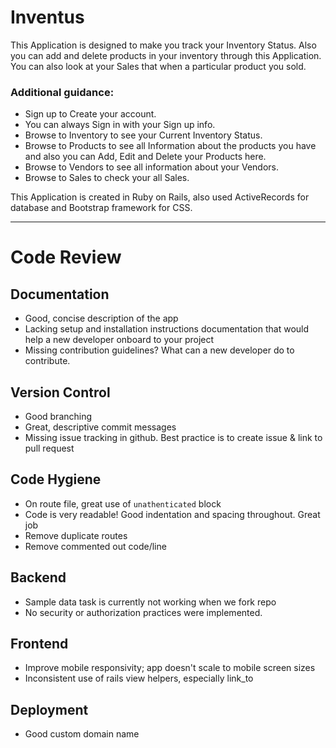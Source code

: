 # Inventus

This Application is designed to make you track your Inventory Status. Also you can add and delete products in your inventory through this Application. You can also look at your Sales that when a particular product you sold.

### Additional guidance:

- Sign up to Create your account.
- You can always Sign in with your Sign up info.
- Browse to Inventory to see your Current Inventory Status.
- Browse to Products to see all Information about the products you have and also you can Add, Edit and Delete your Products here.
- Browse to Vendors to see all information about your Vendors.
- Browse to Sales to check your all Sales.


This Application is created in Ruby on Rails, also used ActiveRecords for database and Bootstrap framework for CSS.

<hr>

# Code Review

## Documentation
- Good, concise description of the app
- Lacking setup and installation instructions documentation that would help a new developer onboard to your project
- Missing contribution guidelines? What can a new developer do to contribute.

## Version Control
- Good branching 
- Great, descriptive commit messages
- Missing issue tracking in github. Best practice is to create issue & link to pull request

## Code Hygiene
- On route file, great use of `unathenticated` block
- Code is very readable! Good indentation and spacing throughout. Great job
- Remove duplicate routes
- Remove commented out code/line

## Backend
- Sample data task is currently not working when we fork repo
- No security or authorization practices were implemented. 

## Frontend
- Improve mobile responsivity; app doesn't scale to mobile screen sizes
- Inconsistent use of rails view helpers, especially link_to

## Deployment
- Good custom domain name
